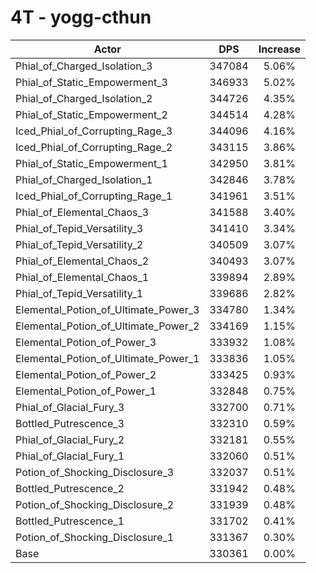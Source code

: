 # 4T - yogg-cthun
| Actor | DPS | Increase |
|---|:---:|:---:|
|Phial_of_Charged_Isolation_3|347084|5.06%|
|Phial_of_Static_Empowerment_3|346933|5.02%|
|Phial_of_Charged_Isolation_2|344726|4.35%|
|Phial_of_Static_Empowerment_2|344514|4.28%|
|Iced_Phial_of_Corrupting_Rage_3|344096|4.16%|
|Iced_Phial_of_Corrupting_Rage_2|343115|3.86%|
|Phial_of_Static_Empowerment_1|342950|3.81%|
|Phial_of_Charged_Isolation_1|342846|3.78%|
|Iced_Phial_of_Corrupting_Rage_1|341961|3.51%|
|Phial_of_Elemental_Chaos_3|341588|3.40%|
|Phial_of_Tepid_Versatility_3|341410|3.34%|
|Phial_of_Tepid_Versatility_2|340509|3.07%|
|Phial_of_Elemental_Chaos_2|340493|3.07%|
|Phial_of_Elemental_Chaos_1|339894|2.89%|
|Phial_of_Tepid_Versatility_1|339686|2.82%|
|Elemental_Potion_of_Ultimate_Power_3|334780|1.34%|
|Elemental_Potion_of_Ultimate_Power_2|334169|1.15%|
|Elemental_Potion_of_Power_3|333932|1.08%|
|Elemental_Potion_of_Ultimate_Power_1|333836|1.05%|
|Elemental_Potion_of_Power_2|333425|0.93%|
|Elemental_Potion_of_Power_1|332848|0.75%|
|Phial_of_Glacial_Fury_3|332700|0.71%|
|Bottled_Putrescence_3|332310|0.59%|
|Phial_of_Glacial_Fury_2|332181|0.55%|
|Phial_of_Glacial_Fury_1|332060|0.51%|
|Potion_of_Shocking_Disclosure_3|332037|0.51%|
|Bottled_Putrescence_2|331942|0.48%|
|Potion_of_Shocking_Disclosure_2|331939|0.48%|
|Bottled_Putrescence_1|331702|0.41%|
|Potion_of_Shocking_Disclosure_1|331367|0.30%|
|Base|330361|0.00%|
